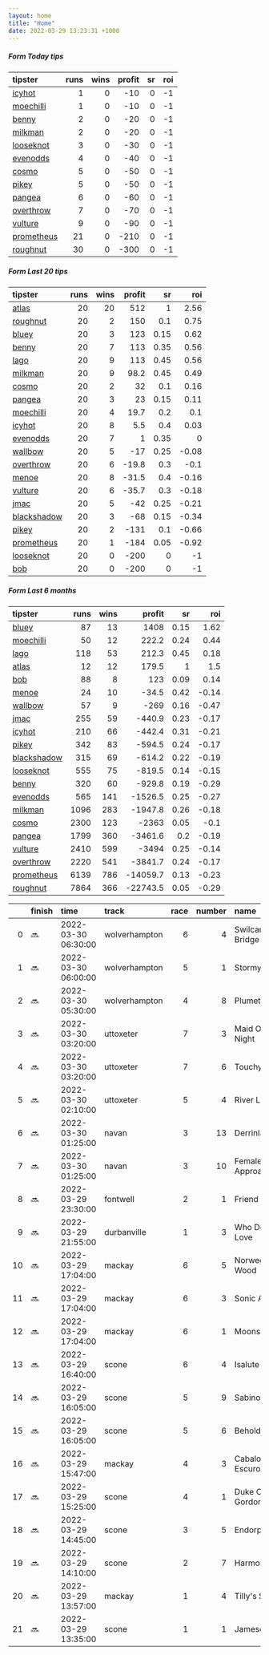 ```yaml
---   
layout: home  
title: "Home"   
date: 2022-03-29 13:23:31 +1000  
---   
```



##### Form Today tips   

| tipster                                                       |   runs |   wins |   profit |   sr |   roi |
|:--------------------------------------------------------------|-------:|-------:|---------:|-----:|------:|
| [icyhot](https://mrwayneo.github.io/tips/icyhot.html)         |      1 |      0 |      -10 |    0 |    -1 |
| [moechilli](https://mrwayneo.github.io/tips/moechilli.html)   |      1 |      0 |      -10 |    0 |    -1 |
| [benny](https://mrwayneo.github.io/tips/benny.html)           |      2 |      0 |      -20 |    0 |    -1 |
| [milkman](https://mrwayneo.github.io/tips/milkman.html)       |      2 |      0 |      -20 |    0 |    -1 |
| [looseknot](https://mrwayneo.github.io/tips/looseknot.html)   |      3 |      0 |      -30 |    0 |    -1 |
| [evenodds](https://mrwayneo.github.io/tips/evenodds.html)     |      4 |      0 |      -40 |    0 |    -1 |
| [cosmo](https://mrwayneo.github.io/tips/cosmo.html)           |      5 |      0 |      -50 |    0 |    -1 |
| [pikey](https://mrwayneo.github.io/tips/pikey.html)           |      5 |      0 |      -50 |    0 |    -1 |
| [pangea](https://mrwayneo.github.io/tips/pangea.html)         |      6 |      0 |      -60 |    0 |    -1 |
| [overthrow](https://mrwayneo.github.io/tips/overthrow.html)   |      7 |      0 |      -70 |    0 |    -1 |
| [vulture](https://mrwayneo.github.io/tips/vulture.html)       |      9 |      0 |      -90 |    0 |    -1 |
| [prometheus](https://mrwayneo.github.io/tips/prometheus.html) |     21 |      0 |     -210 |    0 |    -1 |
| [roughnut](https://mrwayneo.github.io/tips/roughnut.html)     |     30 |      0 |     -300 |    0 |    -1 |

##### Form Last 20 tips   

| tipster                                                         |   runs |   wins |   profit |   sr |   roi |
|:----------------------------------------------------------------|-------:|-------:|---------:|-----:|------:|
| [atlas](https://mrwayneo.github.io/tips/atlas.html)             |     20 |     20 |    512   | 1    |  2.56 |
| [roughnut](https://mrwayneo.github.io/tips/roughnut.html)       |     20 |      2 |    150   | 0.1  |  0.75 |
| [bluey](https://mrwayneo.github.io/tips/bluey.html)             |     20 |      3 |    123   | 0.15 |  0.62 |
| [benny](https://mrwayneo.github.io/tips/benny.html)             |     20 |      7 |    113   | 0.35 |  0.56 |
| [lago](https://mrwayneo.github.io/tips/lago.html)               |     20 |      9 |    113   | 0.45 |  0.56 |
| [milkman](https://mrwayneo.github.io/tips/milkman.html)         |     20 |      9 |     98.2 | 0.45 |  0.49 |
| [cosmo](https://mrwayneo.github.io/tips/cosmo.html)             |     20 |      2 |     32   | 0.1  |  0.16 |
| [pangea](https://mrwayneo.github.io/tips/pangea.html)           |     20 |      3 |     23   | 0.15 |  0.11 |
| [moechilli](https://mrwayneo.github.io/tips/moechilli.html)     |     20 |      4 |     19.7 | 0.2  |  0.1  |
| [icyhot](https://mrwayneo.github.io/tips/icyhot.html)           |     20 |      8 |      5.5 | 0.4  |  0.03 |
| [evenodds](https://mrwayneo.github.io/tips/evenodds.html)       |     20 |      7 |      1   | 0.35 |  0    |
| [wallbow](https://mrwayneo.github.io/tips/wallbow.html)         |     20 |      5 |    -17   | 0.25 | -0.08 |
| [overthrow](https://mrwayneo.github.io/tips/overthrow.html)     |     20 |      6 |    -19.8 | 0.3  | -0.1  |
| [menoe](https://mrwayneo.github.io/tips/menoe.html)             |     20 |      8 |    -31.5 | 0.4  | -0.16 |
| [vulture](https://mrwayneo.github.io/tips/vulture.html)         |     20 |      6 |    -35.7 | 0.3  | -0.18 |
| [jmac](https://mrwayneo.github.io/tips/jmac.html)               |     20 |      5 |    -42   | 0.25 | -0.21 |
| [blackshadow](https://mrwayneo.github.io/tips/blackshadow.html) |     20 |      3 |    -68   | 0.15 | -0.34 |
| [pikey](https://mrwayneo.github.io/tips/pikey.html)             |     20 |      2 |   -131   | 0.1  | -0.66 |
| [prometheus](https://mrwayneo.github.io/tips/prometheus.html)   |     20 |      1 |   -184   | 0.05 | -0.92 |
| [looseknot](https://mrwayneo.github.io/tips/looseknot.html)     |     20 |      0 |   -200   | 0    | -1    |
| [bob](https://mrwayneo.github.io/tips/bob.html)                 |     20 |      0 |   -200   | 0    | -1    |

##### Form Last 6 months   

| tipster                                                         |   runs |   wins |   profit |   sr |   roi |
|:----------------------------------------------------------------|-------:|-------:|---------:|-----:|------:|
| [bluey](https://mrwayneo.github.io/tips/bluey.html)             |     87 |     13 |   1408   | 0.15 |  1.62 |
| [moechilli](https://mrwayneo.github.io/tips/moechilli.html)     |     50 |     12 |    222.2 | 0.24 |  0.44 |
| [lago](https://mrwayneo.github.io/tips/lago.html)               |    118 |     53 |    212.3 | 0.45 |  0.18 |
| [atlas](https://mrwayneo.github.io/tips/atlas.html)             |     12 |     12 |    179.5 | 1    |  1.5  |
| [bob](https://mrwayneo.github.io/tips/bob.html)                 |     88 |      8 |    123   | 0.09 |  0.14 |
| [menoe](https://mrwayneo.github.io/tips/menoe.html)             |     24 |     10 |    -34.5 | 0.42 | -0.14 |
| [wallbow](https://mrwayneo.github.io/tips/wallbow.html)         |     57 |      9 |   -269   | 0.16 | -0.47 |
| [jmac](https://mrwayneo.github.io/tips/jmac.html)               |    255 |     59 |   -440.9 | 0.23 | -0.17 |
| [icyhot](https://mrwayneo.github.io/tips/icyhot.html)           |    210 |     66 |   -442.4 | 0.31 | -0.21 |
| [pikey](https://mrwayneo.github.io/tips/pikey.html)             |    342 |     83 |   -594.5 | 0.24 | -0.17 |
| [blackshadow](https://mrwayneo.github.io/tips/blackshadow.html) |    315 |     69 |   -614.2 | 0.22 | -0.19 |
| [looseknot](https://mrwayneo.github.io/tips/looseknot.html)     |    555 |     75 |   -819.5 | 0.14 | -0.15 |
| [benny](https://mrwayneo.github.io/tips/benny.html)             |    320 |     60 |   -929.8 | 0.19 | -0.29 |
| [evenodds](https://mrwayneo.github.io/tips/evenodds.html)       |    565 |    141 |  -1526.5 | 0.25 | -0.27 |
| [milkman](https://mrwayneo.github.io/tips/milkman.html)         |   1096 |    283 |  -1947.8 | 0.26 | -0.18 |
| [cosmo](https://mrwayneo.github.io/tips/cosmo.html)             |   2300 |    123 |  -2363   | 0.05 | -0.1  |
| [pangea](https://mrwayneo.github.io/tips/pangea.html)           |   1799 |    360 |  -3461.6 | 0.2  | -0.19 |
| [vulture](https://mrwayneo.github.io/tips/vulture.html)         |   2410 |    599 |  -3494   | 0.25 | -0.14 |
| [overthrow](https://mrwayneo.github.io/tips/overthrow.html)     |   2220 |    541 |  -3841.7 | 0.24 | -0.17 |
| [prometheus](https://mrwayneo.github.io/tips/prometheus.html)   |   6139 |    786 | -14059.7 | 0.13 | -0.23 |
| [roughnut](https://mrwayneo.github.io/tips/roughnut.html)       |   7864 |    366 | -22743.5 | 0.05 | -0.29 |

|    | finish   | time                | track         |   race |   number | name              |   odds | tipster            |
|---:|:---------|:--------------------|:--------------|-------:|---------:|:------------------|-------:|:-------------------|
|  0 | :soon:   | 2022-03-30 06:30:00 | wolverhampton |      6 |        4 | Swilcan Bridge    |   3.7  | vulture            |
|  1 | :soon:   | 2022-03-30 06:00:00 | wolverhampton |      5 |        1 | Stormy Ocean      |   2.2  | evenodds,overthrow |
|  2 | :soon:   | 2022-03-30 05:30:00 | wolverhampton |      4 |        8 | Plumette          |   4.6  | vulture            |
|  3 | :soon:   | 2022-03-30 03:20:00 | uttoxeter     |      7 |        3 | Maid Of The Night |  12    | vulture,milkman    |
|  4 | :soon:   | 2022-03-30 03:20:00 | uttoxeter     |      7 |        6 | Touchy Feely      |   1.9  | evenodds,overthrow |
|  5 | :soon:   | 2022-03-30 02:10:00 | uttoxeter     |      5 |        4 | River Legend      |   3.3  | overthrow          |
|  6 | :soon:   | 2022-03-30 01:25:00 | navan         |      3 |       13 | Derrinlaur        |   7.5  | looseknot          |
|  7 | :soon:   | 2022-03-30 01:25:00 | navan         |      3 |       10 | Female Approach   |   8.5  | looseknot          |
|  8 | :soon:   | 2022-03-29 23:30:00 | fontwell      |      2 |        1 | Friend Or Foe     |   1.75 | evenodds,overthrow |
|  9 | :soon:   | 2022-03-29 21:55:00 | durbanville   |      1 |        3 | Who Do You Love   |   0    | milkman            |
| 10 | :soon:   | 2022-03-29 17:04:00 | mackay        |      6 |        5 | Norwegian Wood    |   7.5  | pangea             |
| 11 | :soon:   | 2022-03-29 17:04:00 | mackay        |      6 |        3 | Sonic Arrow       |   3.6  | pangea,overthrow   |
| 12 | :soon:   | 2022-03-29 17:04:00 | mackay        |      6 |        1 | Moonshiner        |   3.8  | vulture            |
| 13 | :soon:   | 2022-03-29 16:40:00 | scone         |      6 |        4 | Isalute           |   5    | pikey              |
| 14 | :soon:   | 2022-03-29 16:05:00 | scone         |      5 |        9 | Sabino            |   4.75 | benny,pangea       |
| 15 | :soon:   | 2022-03-29 16:05:00 | scone         |      5 |        6 | Beholder          |   6    | evenodds,pikey     |
| 16 | :soon:   | 2022-03-29 15:47:00 | mackay        |      4 |        3 | Cabalo Escuro     |   1.67 | moechilli          |
| 17 | :soon:   | 2022-03-29 15:25:00 | scone         |      4 |        1 | Duke Of Gordon    |   8    | looseknot,pikey    |
| 18 | :soon:   | 2022-03-29 14:45:00 | scone         |      3 |        5 | Endorphins        |   4.8  | pangea,icyhot      |
| 19 | :soon:   | 2022-03-29 14:10:00 | scone         |      2 |        7 | Harmony Halo      |   7.5  | pikey              |
| 20 | :soon:   | 2022-03-29 13:57:00 | mackay        |      1 |        4 | Tilly's Secret    |   4.33 | vulture            |
| 21 | :soon:   | 2022-03-29 13:35:00 | scone         |      1 |        1 | Jamesonheart      |   1.75 | overthrow,pikey    |
